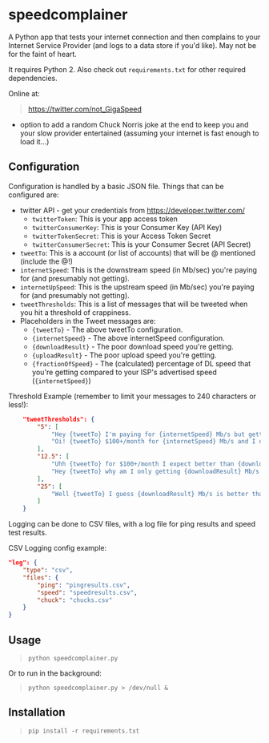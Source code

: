 # speedcomplainer
A Python app that tests your internet connection and then complains to your Internet Service Provider (and logs to a data store if you'd like). May not be for the faint of heart.

It requires Python 2. Also check out `requirements.txt` for other required dependencies.

Online at:
> https://twitter.com/not_GigaSpeed

+ option to add a random Chuck Norris joke at the end to keep you and your slow provider entertained (assuming your internet is fast enough to load it...)

## Configuration
Configuration is handled by a basic JSON file. Things that can be configured are:
* twitter API - get your credentials from https://developer.twitter.com/
    * `twitterToken`: This is your app access token
    * `twitterConsumerKey`: This is your Consumer Key (API Key)
    * `twitterTokenSecret`: This is your Access Token Secret
    * `twitterConsumerSecret`: This is your Consumer Secret (API Secret)
* `tweetTo`: This is a account (or list of accounts) that will be @ mentioned (include the @!)
* `internetSpeed`: This is the downstream speed (in Mb/sec) you're paying for (and presumably not getting).
* `internetUpSpeed`: This is the upstream speed (in Mb/sec) you're paying for (and presumably not getting).
* `tweetThresholds`: This is a list of messages that will be tweeted when you hit a threshold of crappiness.
* Placeholders in the Tweet messages are:
    * `{tweetTo}` - The above tweetTo configuration.
    * `{internetSpeed}` - The above internetSpeed configuration.
    * `{downloadResult}` - The poor download speed you're getting.
    * `{uploadResult}` - The poor upload speed you're getting.
    * `{fractionOfSpeed}` - The (calculated) percentage of DL speed that you're getting compared to your ISP's advertised speed (`{internetSpeed}`)

Threshold Example (remember to limit your messages to 240 characters or less!):
```json
    "tweetThresholds": {
        "5": [
            "Hey {tweetTo} I'm paying for {internetSpeed} Mb/s but getting only {downloadResult} Mb/s?!? Shame.",
            "Oi! {tweetTo} $100+/month for {internetSpeed} Mb/s and I only get {downloadResult} Mb/s? How does that seem fair?"
        ],
        "12.5": [
            "Uhh {tweetTo} for $100+/month I expect better than {downloadResult} Mb/s when I'm paying for {internetSpeed} Mb/s. Fix your network!",
            "Hey {tweetTo} why am I only getting {downloadResult} Mb/s when I pay for {internetSpeed} Mb/s? $100+/month for this??"
        ],
        "25": [
            "Well {tweetTo} I guess {downloadResult} Mb/s is better than nothing, still not worth $100/mnth when I expect {internetSpeed}Mb/s"
        ]
    }
```

Logging can be done to CSV files, with a log file for ping results and speed test results. 

CSV Logging config example:
```json
"log": {
    "type": "csv",
    "files": {
        "ping": "pingresults.csv",
        "speed": "speedresults.csv",
        "chuck": "chucks.csv"
    }
}
```

## Usage
> `python speedcomplainer.py`

Or to run in the background:

> `python speedcomplainer.py > /dev/null &`

## Installation
> `pip install -r requirements.txt`
